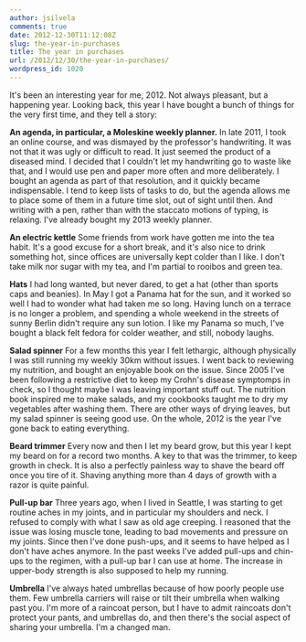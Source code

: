 ```yaml
---
author: jsilvela
comments: true
date: 2012-12-30T11:12:08Z
slug: the-year-in-purchases
title: The year in purchases
url: /2012/12/30/the-year-in-purchases/
wordpress_id: 1020
---
```


It's been an interesting year for me, 2012. Not always pleasant, but a happening year.
Looking back, this year I have bought a bunch of things for the very first time, and they tell a story:

**An agenda, in particular, a Moleskine weekly planner.**
In late 2011, I took an online course, and was dismayed by the professor's handwriting. It was not that it was ugly or difficult to read. It just seemed the product of a diseased mind. I decided that I couldn't let my handwriting go to waste like that, and I would use pen and paper more often and more deliberately.
I bought an agenda as part of that resolution, and it quickly became indispensable. I tend to keep lists of tasks to do, but the agenda allows me to place some of them in a future time slot, out of sight until then. And writing with a pen, rather than with the staccato motions of typing, is relaxing.
I've already bought my 2013 weekly planner.

**An electric kettle**
Some friends from work have gotten me into the tea habit. It's a good excuse for a short break, and it's also nice to drink something hot, since offices are universally kept colder than I like.
I don't take milk nor sugar with my tea, and I'm partial to rooibos and green tea.

**Hats**
I had long wanted, but never dared, to get a hat (other than sports caps and beanies). In May I got a Panama hat for the sun, and it worked so well I had to wonder what had taken me so long. Having lunch on a terrace is no longer a problem, and spending a whole weekend in the streets of sunny Berlin didn't require any sun lotion. I like my Panama so much, I've bought a black felt fedora for colder weather, and still, nobody laughs.

**Salad spinner**
For a few months this year I felt lethargic, although physically I was still running my weekly 30km without issues. I went back to reviewing my nutrition, and bought an enjoyable book on the issue. Since 2005 I've been following a restrictive diet to keep my Crohn's disease symptomps in check, so I thought maybe I was leaving important stuff out.
The nutrition book inspired me to make salads, and my cookbooks taught me to dry my vegetables after washing them. There are other ways of drying leaves, but my salad spinner is seeing good use.
On the whole, 2012 is the year I've gone back to eating everything.

**Beard trimmer**
Every now and then I let my beard grow, but this year I kept my beard on for a record two months. A key to that was the trimmer, to keep growth in check. It is also a perfectly painless way to shave the beard off once you tire of it. Shaving anything more than 4 days of growth with a razor is quite painful.

**Pull-up bar**
Three years ago, when I lived in Seattle, I was starting to get routine aches in my joints, and in particular my shoulders and neck. I refused to comply with what I saw as old age creeping. I reasoned that the issue was losing muscle tone, leading to bad movements and pressure on my joints.
Since then I've done push-ups, and it seems to have helped as I don't have aches anymore.
 In the past weeks I've added pull-ups and chin-ups to the regimen, with a pull-up bar I can use at home. The increase in upper-body strength is also supposed to help my running.

**Umbrella**
I've always hated umbrellas because of how poorly people use them. Few umbrella carriers will raise or tilt their umbrella when walking past you. I'm more of a raincoat person, but I have to admit raincoats don't protect your pants, and umbrellas do, and then there's the social aspect of sharing your umbrella. I'm a changed man.
